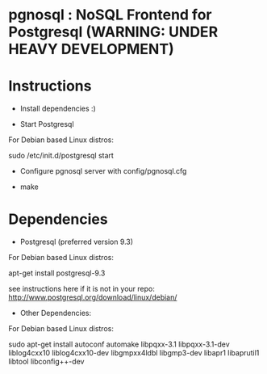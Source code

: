 pgnosql : NoSQL Frontend for Postgresql (WARNING: UNDER HEAVY DEVELOPMENT)
=======

Instructions
============
- Install dependencies :)

- Start Postgresql

For Debian based Linux distros:

sudo /etc/init.d/postgresql start

- Configure pgnosql server with config/pgnosql.cfg

- make


Dependencies
============

- Postgresql (preferred version 9.3)

For Debian based Linux distros:

apt-get install postgresql-9.3


see instructions here if it is not in your repo:
http://www.postgresql.org/download/linux/debian/


- Other Dependencies:

For Debian based Linux distros:

sudo apt-get install autoconf automake libpqxx-3.1 libpqxx-3.1-dev liblog4cxx10 liblog4cxx10-dev libgmpxx4ldbl libgmp3-dev libapr1 libaprutil1 libtool libconfig++-dev





